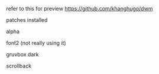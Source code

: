 refer to this for preview https://github.com/khanghugo/dwm

patches installed

alpha

font2 (not really using it)

gruvbox dark

scrollback

